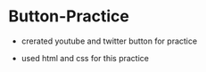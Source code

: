 # Button-Practice

- crerated youtube and twitter button for practice

- used html and css for this practice 
